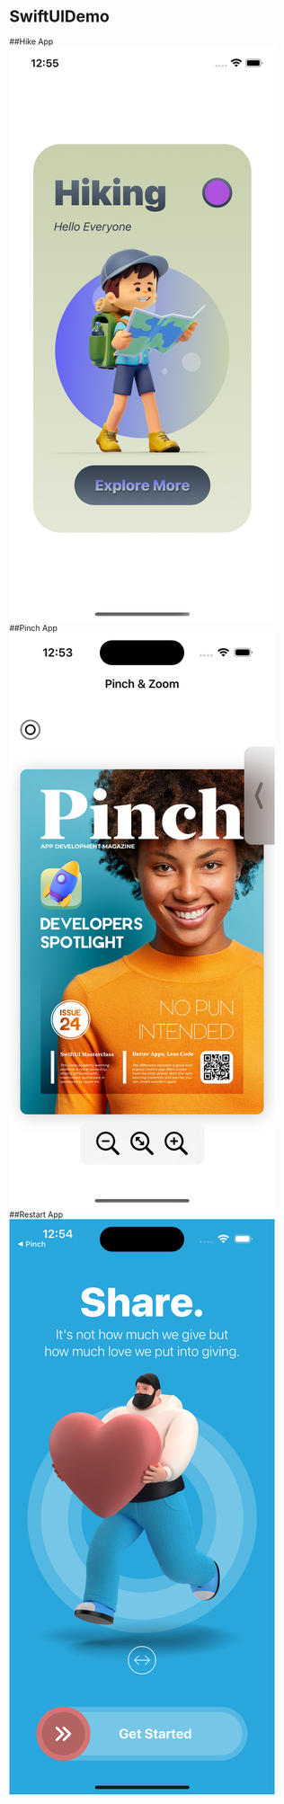 # SwiftUIDemo
##Hike App
![](https://github.com/UpadhyayNamrata/SwiftUIDemo/blob/main/HikeApp.png)
##Pinch App
![](https://github.com/UpadhyayNamrata/SwiftUIDemo/blob/main/PinchApp.png)
##Restart App
![](https://github.com/UpadhyayNamrata/SwiftUIDemo/blob/main/RestartApp.png)
